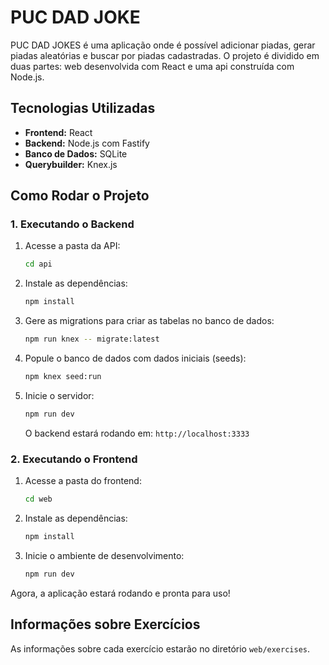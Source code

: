 # PUC DAD JOKE

PUC DAD JOKES é uma aplicação onde é possível adicionar piadas, gerar piadas aleatórias e buscar por piadas cadastradas. O projeto é dividido em duas partes: web desenvolvida com React e uma api construída com Node.js.

## Tecnologias Utilizadas

- **Frontend:** React
- **Backend:** Node.js com Fastify
- **Banco de Dados:** SQLite
- **Querybuilder:** Knex.js

## Como Rodar o Projeto

### 1. Executando o Backend

1. Acesse a pasta da API:
   ```sh
   cd api
   ```
2. Instale as dependências:
   ```sh
   npm install
   ```
3. Gere as migrations para criar as tabelas no banco de dados:
   ```sh
   npm run knex -- migrate:latest
   ```
4. Popule o banco de dados com dados iniciais (seeds):
   ```sh
   npm knex seed:run
   ```
5. Inicie o servidor:
   ```sh
   npm run dev
   ```
   O backend estará rodando em: `http://localhost:3333`

### 2. Executando o Frontend

1. Acesse a pasta do frontend:
   ```sh
   cd web
   ```
2. Instale as dependências:
   ```sh
   npm install
   ```
3. Inicie o ambiente de desenvolvimento:
   ```sh
   npm run dev
   ```

Agora, a aplicação estará rodando e pronta para uso!

## Informações sobre Exercícios

As informações sobre cada exercício estarão no diretório `web/exercises`.
